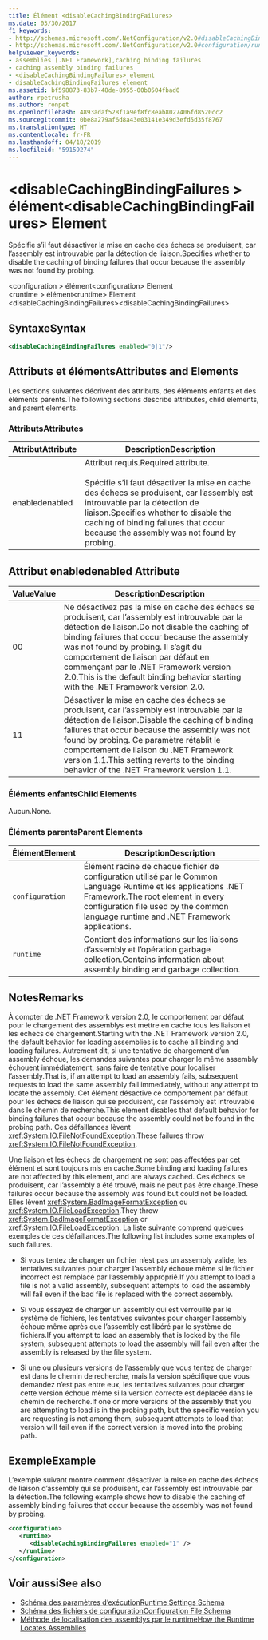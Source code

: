 ```yaml
---
title: Élément <disableCachingBindingFailures>
ms.date: 03/30/2017
f1_keywords:
- http://schemas.microsoft.com/.NetConfiguration/v2.0#disableCachingBindingFailures
- http://schemas.microsoft.com/.NetConfiguration/v2.0#configuration/runtime/disableCachingBindingFailures
helpviewer_keywords:
- assemblies [.NET Framework],caching binding failures
- caching assembly binding failures
- <disableCachingBindingFailures> element
- disableCachingBindingFailures element
ms.assetid: bf598873-83b7-48de-8955-00b0504fbad0
author: rpetrusha
ms.author: ronpet
ms.openlocfilehash: 4893adaf528f1a9ef8fc8eab8027406fd8520cc2
ms.sourcegitcommit: 0be8a279af6d8a43e03141e349d3efd5d35f8767
ms.translationtype: HT
ms.contentlocale: fr-FR
ms.lasthandoff: 04/18/2019
ms.locfileid: "59159274"
---
```

# <a name="disablecachingbindingfailures-element"></a><span data-ttu-id="12b18-102">\<disableCachingBindingFailures > élément</span><span class="sxs-lookup"><span data-stu-id="12b18-102">\<disableCachingBindingFailures> Element</span></span>
<span data-ttu-id="12b18-103">Spécifie s’il faut désactiver la mise en cache des échecs se produisent, car l’assembly est introuvable par la détection de liaison.</span><span class="sxs-lookup"><span data-stu-id="12b18-103">Specifies whether to disable the caching of binding failures that occur because the assembly was not found by probing.</span></span>  
  
 <span data-ttu-id="12b18-104">\<configuration > élément</span><span class="sxs-lookup"><span data-stu-id="12b18-104">\<configuration> Element</span></span>  
<span data-ttu-id="12b18-105">\<runtime > élément</span><span class="sxs-lookup"><span data-stu-id="12b18-105">\<runtime> Element</span></span>  
<span data-ttu-id="12b18-106">\<disableCachingBindingFailures></span><span class="sxs-lookup"><span data-stu-id="12b18-106">\<disableCachingBindingFailures></span></span>  
  
## <a name="syntax"></a><span data-ttu-id="12b18-107">Syntaxe</span><span class="sxs-lookup"><span data-stu-id="12b18-107">Syntax</span></span>  
  
```xml  
<disableCachingBindingFailures enabled="0|1"/>  
```  
  
## <a name="attributes-and-elements"></a><span data-ttu-id="12b18-108">Attributs et éléments</span><span class="sxs-lookup"><span data-stu-id="12b18-108">Attributes and Elements</span></span>  
 <span data-ttu-id="12b18-109">Les sections suivantes décrivent des attributs, des éléments enfants et des éléments parents.</span><span class="sxs-lookup"><span data-stu-id="12b18-109">The following sections describe attributes, child elements, and parent elements.</span></span>  
  
### <a name="attributes"></a><span data-ttu-id="12b18-110">Attributs</span><span class="sxs-lookup"><span data-stu-id="12b18-110">Attributes</span></span>  
  
|<span data-ttu-id="12b18-111">Attribut</span><span class="sxs-lookup"><span data-stu-id="12b18-111">Attribute</span></span>|<span data-ttu-id="12b18-112">Description</span><span class="sxs-lookup"><span data-stu-id="12b18-112">Description</span></span>|  
|---------------|-----------------|  
|<span data-ttu-id="12b18-113">enabled</span><span class="sxs-lookup"><span data-stu-id="12b18-113">enabled</span></span>|<span data-ttu-id="12b18-114">Attribut requis.</span><span class="sxs-lookup"><span data-stu-id="12b18-114">Required attribute.</span></span><br /><br /> <span data-ttu-id="12b18-115">Spécifie s’il faut désactiver la mise en cache des échecs se produisent, car l’assembly est introuvable par la détection de liaison.</span><span class="sxs-lookup"><span data-stu-id="12b18-115">Specifies whether to disable the caching of binding failures that occur because the assembly was not found by probing.</span></span>|  
  
## <a name="enabled-attribute"></a><span data-ttu-id="12b18-116">Attribut enabled</span><span class="sxs-lookup"><span data-stu-id="12b18-116">enabled Attribute</span></span>  
  
|<span data-ttu-id="12b18-117">Value</span><span class="sxs-lookup"><span data-stu-id="12b18-117">Value</span></span>|<span data-ttu-id="12b18-118">Description</span><span class="sxs-lookup"><span data-stu-id="12b18-118">Description</span></span>|  
|-----------|-----------------|  
|<span data-ttu-id="12b18-119">0</span><span class="sxs-lookup"><span data-stu-id="12b18-119">0</span></span>|<span data-ttu-id="12b18-120">Ne désactivez pas la mise en cache des échecs se produisent, car l’assembly est introuvable par la détection de liaison.</span><span class="sxs-lookup"><span data-stu-id="12b18-120">Do not disable the caching of binding failures that occur because the assembly was not found by probing.</span></span> <span data-ttu-id="12b18-121">Il s’agit du comportement de liaison par défaut en commençant par le .NET Framework version 2.0.</span><span class="sxs-lookup"><span data-stu-id="12b18-121">This is the default binding behavior starting with the .NET Framework version 2.0.</span></span>|  
|<span data-ttu-id="12b18-122">1</span><span class="sxs-lookup"><span data-stu-id="12b18-122">1</span></span>|<span data-ttu-id="12b18-123">Désactiver la mise en cache des échecs se produisent, car l’assembly est introuvable par la détection de liaison.</span><span class="sxs-lookup"><span data-stu-id="12b18-123">Disable the caching of binding failures that occur because the assembly was not found by probing.</span></span> <span data-ttu-id="12b18-124">Ce paramètre rétablit le comportement de liaison du .NET Framework version 1.1.</span><span class="sxs-lookup"><span data-stu-id="12b18-124">This setting reverts to the binding behavior of the .NET Framework version 1.1.</span></span>|  
  
### <a name="child-elements"></a><span data-ttu-id="12b18-125">Éléments enfants</span><span class="sxs-lookup"><span data-stu-id="12b18-125">Child Elements</span></span>  
 <span data-ttu-id="12b18-126">Aucun.</span><span class="sxs-lookup"><span data-stu-id="12b18-126">None.</span></span>  
  
### <a name="parent-elements"></a><span data-ttu-id="12b18-127">Éléments parents</span><span class="sxs-lookup"><span data-stu-id="12b18-127">Parent Elements</span></span>  
  
|<span data-ttu-id="12b18-128">Élément</span><span class="sxs-lookup"><span data-stu-id="12b18-128">Element</span></span>|<span data-ttu-id="12b18-129">Description</span><span class="sxs-lookup"><span data-stu-id="12b18-129">Description</span></span>|  
|-------------|-----------------|  
|`configuration`|<span data-ttu-id="12b18-130">Élément racine de chaque fichier de configuration utilisé par le Common Language Runtime et les applications .NET Framework.</span><span class="sxs-lookup"><span data-stu-id="12b18-130">The root element in every configuration file used by the common language runtime and .NET Framework applications.</span></span>|  
|`runtime`|<span data-ttu-id="12b18-131">Contient des informations sur les liaisons d’assembly et l’opération garbage collection.</span><span class="sxs-lookup"><span data-stu-id="12b18-131">Contains information about assembly binding and garbage collection.</span></span>|  
  
## <a name="remarks"></a><span data-ttu-id="12b18-132">Notes</span><span class="sxs-lookup"><span data-stu-id="12b18-132">Remarks</span></span>  
 <span data-ttu-id="12b18-133">À compter de .NET Framework version 2.0, le comportement par défaut pour le chargement des assemblys est mettre en cache tous les liaison et les échecs de chargement.</span><span class="sxs-lookup"><span data-stu-id="12b18-133">Starting with the .NET Framework version 2.0, the default behavior for loading assemblies is to cache all binding and loading failures.</span></span> <span data-ttu-id="12b18-134">Autrement dit, si une tentative de chargement d’un assembly échoue, les demandes suivantes pour charger le même assembly échouent immédiatement, sans faire de tentative pour localiser l’assembly.</span><span class="sxs-lookup"><span data-stu-id="12b18-134">That is, if an attempt to load an assembly fails, subsequent requests to load the same assembly fail immediately, without any attempt to locate the assembly.</span></span> <span data-ttu-id="12b18-135">Cet élément désactive ce comportement par défaut pour les échecs de liaison qui se produisent, car l’assembly est introuvable dans le chemin de recherche.</span><span class="sxs-lookup"><span data-stu-id="12b18-135">This element disables that default behavior for binding failures that occur because the assembly could not be found in the probing path.</span></span> <span data-ttu-id="12b18-136">Ces défaillances lèvent <xref:System.IO.FileNotFoundException>.</span><span class="sxs-lookup"><span data-stu-id="12b18-136">These failures throw <xref:System.IO.FileNotFoundException>.</span></span>  
  
 <span data-ttu-id="12b18-137">Une liaison et les échecs de chargement ne sont pas affectées par cet élément et sont toujours mis en cache.</span><span class="sxs-lookup"><span data-stu-id="12b18-137">Some binding and loading failures are not affected by this element, and are always cached.</span></span> <span data-ttu-id="12b18-138">Ces échecs se produisent, car l’assembly a été trouvé, mais ne peut pas être chargé.</span><span class="sxs-lookup"><span data-stu-id="12b18-138">These failures occur because the assembly was found but could not be loaded.</span></span> <span data-ttu-id="12b18-139">Elles lèvent <xref:System.BadImageFormatException> ou <xref:System.IO.FileLoadException>.</span><span class="sxs-lookup"><span data-stu-id="12b18-139">They throw <xref:System.BadImageFormatException> or <xref:System.IO.FileLoadException>.</span></span> <span data-ttu-id="12b18-140">La liste suivante comprend quelques exemples de ces défaillances.</span><span class="sxs-lookup"><span data-stu-id="12b18-140">The following list includes some examples of such failures.</span></span>  
  
-   <span data-ttu-id="12b18-141">Si vous tentez de charger un fichier n’est pas un assembly valide, les tentatives suivantes pour charger l’assembly échoue même si le fichier incorrect est remplacé par l’assembly approprié.</span><span class="sxs-lookup"><span data-stu-id="12b18-141">If you attempt to load a file is not a valid assembly, subsequent attempts to load the assembly will fail even if the bad file is replaced with the correct assembly.</span></span>  
  
-   <span data-ttu-id="12b18-142">Si vous essayez de charger un assembly qui est verrouillé par le système de fichiers, les tentatives suivantes pour charger l’assembly échoue même après que l’assembly est libéré par le système de fichiers.</span><span class="sxs-lookup"><span data-stu-id="12b18-142">If you attempt to load an assembly that is locked by the file system, subsequent attempts to load the assembly will fail even after the assembly is released by the file system.</span></span>  
  
-   <span data-ttu-id="12b18-143">Si une ou plusieurs versions de l’assembly que vous tentez de charger est dans le chemin de recherche, mais la version spécifique que vous demandez n’est pas entre eux, les tentatives suivantes pour charger cette version échoue même si la version correcte est déplacée dans le chemin de recherche.</span><span class="sxs-lookup"><span data-stu-id="12b18-143">If one or more versions of the assembly that you are attempting to load is in the probing path, but the specific version you are requesting is not among them, subsequent attempts to load that version will fail even if the correct version is moved into the probing path.</span></span>  
  
## <a name="example"></a><span data-ttu-id="12b18-144">Exemple</span><span class="sxs-lookup"><span data-stu-id="12b18-144">Example</span></span>  
 <span data-ttu-id="12b18-145">L’exemple suivant montre comment désactiver la mise en cache des échecs de liaison d’assembly qui se produisent, car l’assembly est introuvable par la détection.</span><span class="sxs-lookup"><span data-stu-id="12b18-145">The following example shows how to disable the caching of assembly binding failures that occur because the assembly was not found by probing.</span></span>  
  
```xml  
<configuration>  
   <runtime>  
      <disableCachingBindingFailures enabled="1" />  
   </runtime>  
</configuration>  
```  
  
## <a name="see-also"></a><span data-ttu-id="12b18-146">Voir aussi</span><span class="sxs-lookup"><span data-stu-id="12b18-146">See also</span></span>

- [<span data-ttu-id="12b18-147">Schéma des paramètres d’exécution</span><span class="sxs-lookup"><span data-stu-id="12b18-147">Runtime Settings Schema</span></span>](../../../../../docs/framework/configure-apps/file-schema/runtime/index.md)
- [<span data-ttu-id="12b18-148">Schéma des fichiers de configuration</span><span class="sxs-lookup"><span data-stu-id="12b18-148">Configuration File Schema</span></span>](../../../../../docs/framework/configure-apps/file-schema/index.md)
- [<span data-ttu-id="12b18-149">Méthode de localisation des assemblys par le runtime</span><span class="sxs-lookup"><span data-stu-id="12b18-149">How the Runtime Locates Assemblies</span></span>](../../../../../docs/framework/deployment/how-the-runtime-locates-assemblies.md)
